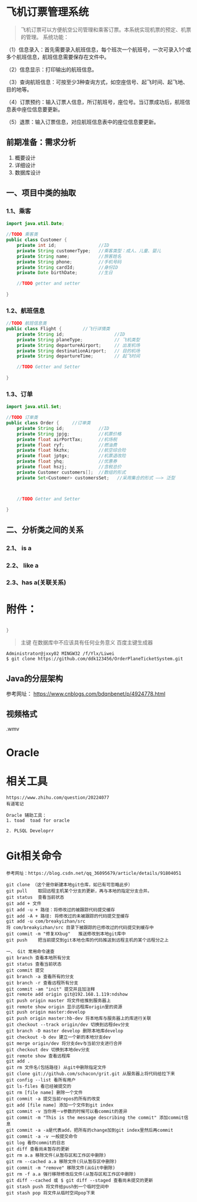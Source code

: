  # 飞机订票管理系统

 > 飞机订票可以方便航空公司管理和乘客订票。本系统实现机票的预定、机票的管理。
 系统功能：

 （1）信息录入：首先需要录入航班信息，每个班次一个航班号，一次可录入1个或多个航班信息，航班信息需要保存在文件中。

 （2）信息显示：打印输出的航班信息。
 
 （3）查询航班信息：可按至少3种查询方式，如空座信号、起飞时间、起飞地、目的地等。
 
 （4）订票预约：输入订票人信息，所订航班号，座位号。当订票成功后，航班信息表中座位信息要更新。
 
 （5）退票：输入订票信息，对应航班信息表中的座位信息要更新。


## 前期准备：需求分析
 1. 概要设计
 2. 详细设计
 3. 数据库设计



 ## 一、项目中类的抽取



 ### 1.1、乘客

```java
import java.util.Date;

//TODO 乘客类
public class Customer {
    private int id;                //ID
    private String customerType;   //乘客类型：成人、儿童、婴儿
    private String name;           //旅客姓名
    private String phone;          //手机号码
    private String cardId;         //身份ID
    private Date birthDate;        //生日

    //TODO getter and setter
    
}

```

 ### 1.2、航班信息

```java
//TODO 航班信息类
public class Flight {        //飞行详情类
    private String id;                   //ID
    private String planeType;            // 飞机类型
    private String departureAirport;     // 出发机场
    private String destinationAirport;   // 目的机场
    private String departureTime;        // 起飞时间

    //TODO Getter and Setter
    
}

```


 ### 1.3、订单

```java
import java.util.Set;

//TODO 订单类
public class Order {     //订单类
    private String id;             //ID
    private String jpjg;           //机票价格
    private float airPortTax;      //机场税
    private float ryf;             //燃油费
    private float hkzhx;           //航空综合险
    private float jptgx;           //机票退改险
    private float yhq;             //优惠券
    private float hszj;            //含税总价
    private Customer customers[];  //数组的形式
    private Set<Customer> customersSet;   //采用集合的形式 ——> 泛型



    //TODO Getter and Setter
    
}

```


 ## 二、分析类之间的关系


 ### 2.1、 is a



 ### 2.2、 like a



 ### 2.3、has a(关联关系)



 # 附件：
 ```java
 
}

 ```

 > 主键 在数据库中不应该具有任何业务意义
 百度主键生成器

```git
Administrator@jxxy02 MINGW32 /f/Ylx/Liwei
$ git clone https://github.com/ddk123456/OrderPlaneTicketSystem.git
```

## Java的分层架构
参考网址：
https://www.cnblogs.com/bdqnbenet/p/4924778.html

## 视频格式
.wmv
# Oracle






 # 相关工具
 ```
 https://www.zhihu.com/question/20224077
 有道笔记
 
 Oracle 辅助工具：
 1. toad  toad for oracle
  
 2. PLSQL Developrr

 ```


 # Git相关命令

```Git命令面试题总结
参考网址：https://blog.csdn.net/qq_36095679/article/details/91804051

git clone （这个是你新建本地git仓库，如已有可忽略此步）
git pull    取回远程主机某个分支的更新，再与本地的指定分支合并。
git status  查看当前状态
git add + 文件
git add -u + 路径：将修改过的被跟踪代码提交缓存
git add -A + 路径: 将修改过的未被跟踪的代码提交至缓存
git add -u com/breakyizhan/src
将 com/breakyizhan/src 目录下被跟踪的已修改过的代码提交到缓存中
git commit -m "修复XXbug"   推送修改到本地git库中
git push    把当前提交到git本地仓库的代码推送到远程主机的某个远程分之上
```
 ```Git
 一、 Git 常用命令速查
git branch 查看本地所有分支
git status 查看当前状态 
git commit 提交 
git branch -a 查看所有的分支
git branch -r 查看远程所有分支
git commit -am "init" 提交并且加注释
git remote add origin git@192.168.1.119:ndshow
git push origin master 将文件给推到服务器上 
git remote show origin 显示远程库origin里的资源 
git push origin master:develop
git push origin master:hb-dev 将本地库与服务器上的库进行关联 
git checkout --track origin/dev 切换到远程dev分支
git branch -D master develop 删除本地库develop
git checkout -b dev 建立一个新的本地分支dev
git merge origin/dev 将分支dev与当前分支进行合并
git checkout dev 切换到本地dev分支
git remote show 查看远程库
git add .
git rm 文件名(包括路径) 从git中删除指定文件
git clone git://github.com/schacon/grit.git 从服务器上将代码给拉下来
git config --list 看所有用户
git ls-files 看已经被提交的
git rm [file name] 删除一个文件
git commit -a 提交当前repos的所有的改变
git add [file name] 添加一个文件到git index
git commit -v 当你用－v参数的时候可以看commit的差异
git commit -m "This is the message describing the commit" 添加commit信息
git commit -a -a是代表add，把所有的change加到git index里然后再commit
git commit -a -v 一般提交命令
git log 看你commit的日志
git diff 查看尚未暂存的更新
git rm a.a 移除文件(从暂存区和工作区中删除)
git rm --cached a.a 移除文件(只从暂存区中删除)
git commit -m "remove" 移除文件(从Git中删除)
git rm -f a.a 强行移除修改后文件(从暂存区和工作区中删除)
git diff --cached 或 $ git diff --staged 查看尚未提交的更新
git stash push 将文件给push到一个临时空间中
git stash pop 将文件从临时空间pop下来
 ```
